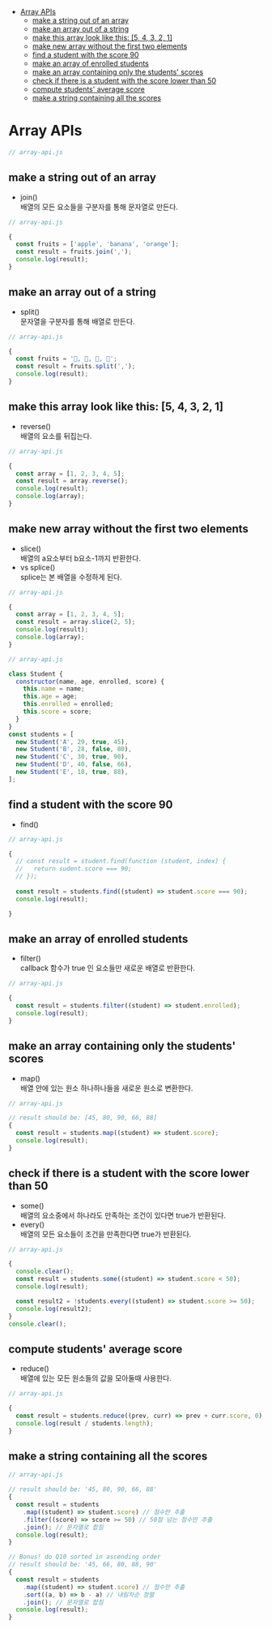 <!-- TOC -->

- [Array APIs](#array-apis)
  - [make a string out of an array](#make-a-string-out-of-an-array)
  - [make an array out of a string](#make-an-array-out-of-a-string)
  - [make this array look like this: [5, 4, 3, 2, 1]](#make-this-array-look-like-this-5-4-3-2-1)
  - [make new array without the first two elements](#make-new-array-without-the-first-two-elements)
  - [find a student with the score 90](#find-a-student-with-the-score-90)
  - [make an array of enrolled students](#make-an-array-of-enrolled-students)
  - [make an array containing only the students' scores](#make-an-array-containing-only-the-students-scores)
  - [check if there is a student with the score lower than 50](#check-if-there-is-a-student-with-the-score-lower-than-50)
  - [compute students' average score](#compute-students-average-score)
  - [make a string containing all the scores](#make-a-string-containing-all-the-scores)

<!-- /TOC -->

# Array APIs
``` javascript
// array-api.js

```

## make a string out of an array
- join()  
  배열의 모든 요소들을 구분자를 통해 문자열로 만든다.
``` javascript
// array-api.js

{
  const fruits = ['apple', 'banana', 'orange'];
  const result = fruits.join(',');
  console.log(result);
}
```
## make an array out of a string
- split()  
  문자열을 구분자를 통해 배열로 만든다.
``` javascript
// array-api.js

{
  const fruits = '🍎, 🥝, 🍌, 🍒';
  const result = fruits.split(',');
  console.log(result);
}
```

## make this array look like this: [5, 4, 3, 2, 1]
- reverse()  
  배열의 요소를 뒤집는다.
``` javascript
// array-api.js

{
  const array = [1, 2, 3, 4, 5];
  const result = array.reverse();
  console.log(result);
  console.log(array);
}
```

## make new array without the first two elements
- slice()  
  배열의 a요소부터 b요소-1까지 반환한다.
- vs splice()  
  splice는 본 배열을 수정하게 된다.
``` javascript
// array-api.js

{
  const array = [1, 2, 3, 4, 5];
  const result = array.slice(2, 5);
  console.log(result);
  console.log(array);
}
```

``` javascript 
// array-api.js

class Student {
  constructor(name, age, enrolled, score) {
    this.name = name;
    this.age = age;
    this.enrolled = enrolled;
    this.score = score;
  }
}
const students = [
  new Student('A', 29, true, 45),
  new Student('B', 28, false, 80),
  new Student('C', 30, true, 90),
  new Student('D', 40, false, 66),
  new Student('E', 18, true, 88),
];
```

## find a student with the score 90
- find()
``` javascript
// array-api.js

{
  // const result = student.find(function (student, index) {
  //   return sudent.score === 90;
  // });
  
  const result = students.find((student) => student.score === 90);
  console.log(result);

}
```

## make an array of enrolled students
- filter()  
  callback 함수가 true 인 요소들만 새로운 배열로 반환한다.
``` javascript
// array-api.js

{
  const result = students.filter((student) => student.enrolled);
  console.log(result);
}
```

## make an array containing only the students' scores
- map()  
  배열 안에 있는 원소 하나하나들을 새로운 원소로 변환한다.
``` javascript
// array-api.js

// result should be: [45, 80, 90, 66, 88]
{
  const result = students.map((student) => student.score);
  console.log(result);
}
```

## check if there is a student with the score lower than 50
- some()  
  배열의 요소중에서 하나라도 만족하는 조건이 있다면 true가 반환된다.
- every()  
  배열의 모든 요소들이 조건을 만족한다면 true가 반환된다.
``` javascript
// array-api.js

{
  console.clear();
  const result = students.some((student) => student.score < 50);
  console.log(result);

  const result2 = !students.every((student) => student.score >= 50);
  console.log(result2);
}
console.clear();
```

## compute students' average score
- reduce()  
  배열에 있는 모든 원소들의 값을 모아둘때 사용한다.
``` javascript
// array-api.js

{
  const result = students.reduce((prev, curr) => prev + curr.score, 0); // 0부터 시작
  console.log(result / students.length);
}
```

## make a string containing all the scores
``` javascript
// array-api.js

// result should be: '45, 80, 90, 66, 88'
{
  const result = students
    .map((student) => student.score) // 점수만 추출
    .filter((score) => score >= 50) // 50점 넘는 점수만 추출
    .join(); // 문자열로 합침
  console.log(result);
}

// Bonus! do Q10 sorted in ascending order
// result should be: '45, 66, 80, 88, 90'
{
  const result = students
    .map((student) => student.score) // 점수만 추출
    .sort((a, b) => b - a) // 내림차순 정렬
    .join(); // 문자열로 합침
  console.log(result);
}
```